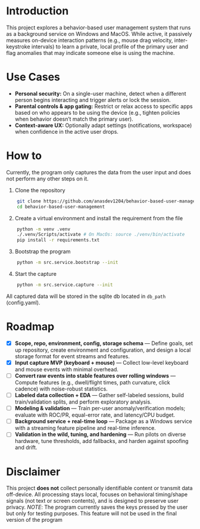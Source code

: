 # Introduction

This project explores a behavior-based user management system that runs as a background service on Windows and MacOS. While active, it passively measures on-device interaction patterns (e.g., mouse drag velocity, inter-keystroke intervals) to learn a private, local profile of the primary user and flag anomalies that may indicate someone else is using the machine.

# Use Cases

-   **Personal security:** On a single-user machine, detect when a different person begins interacting and trigger alerts or lock the session.
-   **Parental controls & app gating:** Restrict or relax access to specific apps based on who appears to be using the device (e.g., tighten policies when behavior doesn’t match the primary user).
-   **Context-aware UX:** Optionally adapt settings (notifications, workspace) when confidence in the active user drops.

# How to

Currently, the program only captures the data from the user input and does not perform any other steps on it.

1. Clone the repository
``` bash
    git clone https://github.com/anasdev1204/behavior-based-user-management.git 
    cd behavior-based-user-management
```

2. Create a virtual environment and install the requirement from the file
```bash
    python -m venv .venv
    ./.venv/Scripts/activate # On MacOs: source ./venv/bin/activate
    pip install -r requirements.txt
```

3. Bootstrap the program
```bash
    python -m src.service.bootstrap --init
```

4. Start the capture
```bash
    python -m src.service.capture --init
```
All captured data will be stored in the sqlite db located in `db_path` (config.yaml).

# Roadmap

-   [x] **Scope, repo, environment, config, storage schema** — Define goals, set up repository, create environment and configuration, and design a local storage format for event streams and features.
-   [x] **Input capture MVP (keyboard + mouse)** — Collect low-level keyboard and mouse events with minimal overhead.
-   [ ] **Convert raw events into stable features over rolling windows** — Compute features (e.g., dwell/flight times, path curvature, click cadence) with noise-robust statistics.
-   [ ] **Labeled data collection + EDA** — Gather self-labeled sessions, build train/validation splits, and perform exploratory analysis.
-   [ ] **Modeling & validation** — Train per-user anomaly/verification models; evaluate with ROC/PR, equal-error rate, and latency/CPU budget.
-   [ ] **Background service + real-time loop** — Package as a Windows service with a streaming feature pipeline and real-time inference.
-   [ ] **Validation in the wild, tuning, and hardening** — Run pilots on diverse hardware, tune thresholds, add fallbacks, and harden against spoofing and drift.

# Disclaimer

This project **does not** collect personally identifiable content or transmit data off-device. All processing stays local, focuses on behavioral timing/shape signals (not text or screen contents), and is designed to preserve user privacy.
*NOTE*: The program currently saves the keys pressed by the user but only for testing purposes. This feature will not be used in the final version of the program